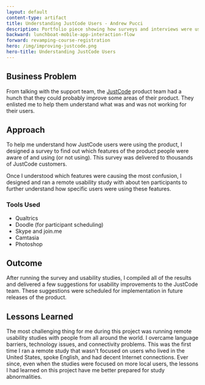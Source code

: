 ```yaml
---
layout: default
content-type: artifact
title: Understanding JustCode Users - Andrew Pucci
description: Portfolio piece showing how surveys and interviews were used to understand JustCode users.
backward: lunchboat-mobile-app-interaction-flow
forward: revamping-course-registration
hero: /img/improving-justcode.png
hero-title: Understanding JustCode Users
---
```


## Business Problem
From talking with the support team, the [JustCode](http://www.telerik.com/products/justcode.aspx) product team had a hunch that they could probably improve some areas of their product. They enlisted me to help them understand what was and was not working for their users.

## Approach
To help me understand how JustCode users were using the product, I designed a survey to find out which features of the product people were aware of and using (or not using). This survey was delivered to thousands of JustCode customers.

Once I understood which features were causing the most confusion, I designed and ran a remote usability study with about ten participants to further understand how specific users were using these features.

### Tools Used
* Qualtrics
* Doodle (for participant scheduling)
* Skype and join.me
* Camtasia
* Photoshop

## Outcome
After running the survey and usability studies, I compiled all of the results and delivered a few suggestions for usability improvements to the JustCode team. These suggestions were scheduled for implementation in future releases of the product.

## Lessons Learned
The most challenging thing for me during this project was running remote usability studies with people from all around the world. I overcame language barriers, technology issues, and connectivity problems. This was the first time I ran a remote study that wasn't focused on users who lived in the United States, spoke English, and had decent Internet connections. Ever since, even when the studies were focused on more local users, the lessons I had learned on this project have me better prepared for study abnormalities.